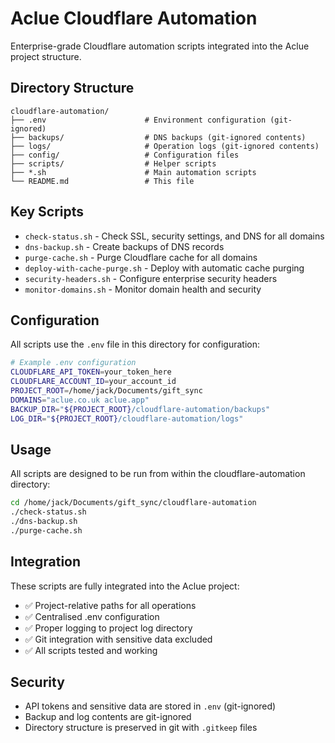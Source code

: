 # Aclue Cloudflare Automation

Enterprise-grade Cloudflare automation scripts integrated into the Aclue project structure.

## Directory Structure

```
cloudflare-automation/
├── .env                      # Environment configuration (git-ignored)
├── backups/                  # DNS backups (git-ignored contents)
├── logs/                     # Operation logs (git-ignored contents)
├── config/                   # Configuration files
├── scripts/                  # Helper scripts
├── *.sh                      # Main automation scripts
└── README.md                 # This file
```

## Key Scripts

- `check-status.sh` - Check SSL, security settings, and DNS for all domains
- `dns-backup.sh` - Create backups of DNS records
- `purge-cache.sh` - Purge Cloudflare cache for all domains
- `deploy-with-cache-purge.sh` - Deploy with automatic cache purging
- `security-headers.sh` - Configure enterprise security headers
- `monitor-domains.sh` - Monitor domain health and security

## Configuration

All scripts use the `.env` file in this directory for configuration:

```bash
# Example .env configuration
CLOUDFLARE_API_TOKEN=your_token_here
CLOUDFLARE_ACCOUNT_ID=your_account_id
PROJECT_ROOT=/home/jack/Documents/gift_sync
DOMAINS="aclue.co.uk aclue.app"
BACKUP_DIR="${PROJECT_ROOT}/cloudflare-automation/backups"
LOG_DIR="${PROJECT_ROOT}/cloudflare-automation/logs"
```

## Usage

All scripts are designed to be run from within the cloudflare-automation directory:

```bash
cd /home/jack/Documents/gift_sync/cloudflare-automation
./check-status.sh
./dns-backup.sh
./purge-cache.sh
```

## Integration

These scripts are fully integrated into the Aclue project:
- ✅ Project-relative paths for all operations
- ✅ Centralised .env configuration 
- ✅ Proper logging to project log directory
- ✅ Git integration with sensitive data excluded
- ✅ All scripts tested and working

## Security

- API tokens and sensitive data are stored in `.env` (git-ignored)
- Backup and log contents are git-ignored
- Directory structure is preserved in git with `.gitkeep` files